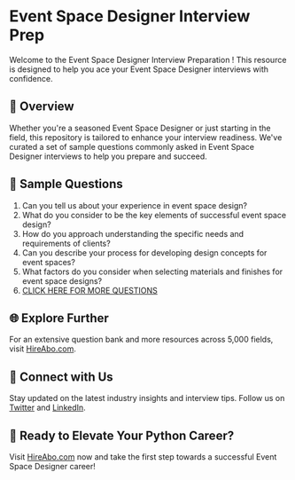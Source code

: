# Event Space Designer Interview Prep

Welcome to the Event Space Designer Interview Preparation ! This resource is designed to help you ace your Event Space Designer interviews with confidence.

## 🚀 Overview

Whether you're a seasoned Event Space Designer or just starting in the field, this repository is tailored to enhance your interview readiness. We've curated a set of sample questions commonly asked in Event Space Designer interviews to help you prepare and succeed.

## 📝 Sample Questions

1. Can you tell us about your experience in event space design?
2. What do you consider to be the key elements of successful event space design?
3. How do you approach understanding the specific needs and requirements of clients?
4. Can you describe your process for developing design concepts for event spaces?
5. What factors do you consider when selecting materials and finishes for event space designs?
6. [CLICK HERE FOR MORE QUESTIONS](https://hireabo.com/job/6_2_25/Event%20Space%20Designer)

## 🌐 Explore Further

For an extensive question bank and more resources across 5,000 fields, visit [HireAbo.com](https://www.hireabo.com).

## 📱 Connect with Us

Stay updated on the latest industry insights and interview tips. Follow us on [Twitter](https://twitter.com/hireabo) and [LinkedIn](https://www.linkedin.com/in/hire-abo-3609972a8/).

## 🚀 Ready to Elevate Your Python Career?

Visit [HireAbo.com](https://www.hireabo.com) now and take the first step towards a successful Event Space Designer career!